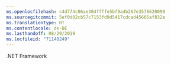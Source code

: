 ```yaml
---
ms.openlocfilehash: c4d774c06ae304ffffe5bf9a4b267e3576620099
ms.sourcegitcommit: 5ef0d02cb57c7153fd9d5417cdcad45665af832e
ms.translationtype: HT
ms.contentlocale: de-DE
ms.lasthandoff: 08/29/2019
ms.locfileid: "71140249"
---
```

.NET Framework